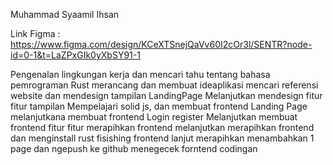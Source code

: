 Muhammad Syaamil Ihsan 

Link Figma : https://www.figma.com/design/KCeXTSnejQaVv60I2cOr3l/SENTR?node-id=0-1&t=LaZPxGIk0yXbSY91-1



Pengenalan lingkungan kerja dan mencari tahu tentang bahasa pemrograman Rust
merancang dan membuat ideaplikasi
mencari referensi website dan mendesign tampilan LandingPage
Melanjutkan mendesign fitur fitur tampilan
Mempelajari solid js, dan membuat frontend Landing Page
melanjutkana membuat frontend Login register
Melanjutkan membuat frontend fitur fitur
merapihkan frontend 
melanjutkan merapihkan frontend dan menginstall rust 
fisishing frontend
lanjut merapihkan 
menambahkan 1 page dan ngepush ke github
menegecek forntend codingan	
